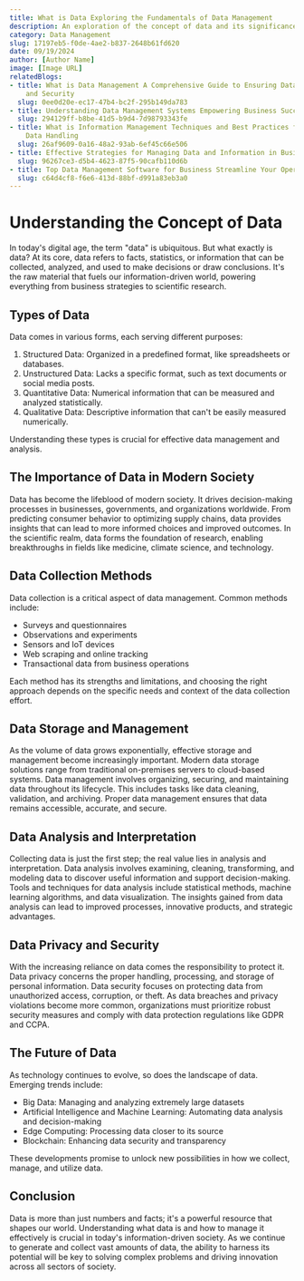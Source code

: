 ```yaml
---
title: What is Data Exploring the Fundamentals of Data Management
description: An exploration of the concept of data and its significance in data management
category: Data Management
slug: 17197eb5-f0de-4ae2-b837-2648b61fd620
date: 09/19/2024
author: [Author Name]
image: [Image URL]
relatedBlogs:
- title: What is Data Management A Comprehensive Guide to Ensuring Data Integrity
    and Security
  slug: 0ee0d20e-ec17-47b4-bc2f-295b149da783
- title: Understanding Data Management Systems Empowering Business Success
  slug: 294129ff-b8be-41d5-b9d4-7d98793343fe
- title: What is Information Management Techniques and Best Practices for Effective
    Data Handling
  slug: 26af9609-0a16-48a2-93ab-6ef45c66e506
- title: Effective Strategies for Managing Data and Information in Business
  slug: 96267ce3-d5b4-4623-87f5-90cafb110d6b
- title: Top Data Management Software for Business Streamline Your Operations in 2023
  slug: c64d4cf8-f6e6-413d-88bf-d991a83eb3a0
---
```


# Understanding the Concept of Data

In today's digital age, the term "data" is ubiquitous. But what exactly is data? At its core, data refers to facts, statistics, or information that can be collected, analyzed, and used to make decisions or draw conclusions. It's the raw material that fuels our information-driven world, powering everything from business strategies to scientific research.

## Types of Data

Data comes in various forms, each serving different purposes:

1. Structured Data: Organized in a predefined format, like spreadsheets or databases.
2. Unstructured Data: Lacks a specific format, such as text documents or social media posts.
3. Quantitative Data: Numerical information that can be measured and analyzed statistically.
4. Qualitative Data: Descriptive information that can't be easily measured numerically.

Understanding these types is crucial for effective data management and analysis.

## The Importance of Data in Modern Society

Data has become the lifeblood of modern society. It drives decision-making processes in businesses, governments, and organizations worldwide. From predicting consumer behavior to optimizing supply chains, data provides insights that can lead to more informed choices and improved outcomes. In the scientific realm, data forms the foundation of research, enabling breakthroughs in fields like medicine, climate science, and technology.

## Data Collection Methods

Data collection is a critical aspect of data management. Common methods include:

- Surveys and questionnaires
- Observations and experiments
- Sensors and IoT devices
- Web scraping and online tracking
- Transactional data from business operations

Each method has its strengths and limitations, and choosing the right approach depends on the specific needs and context of the data collection effort.

## Data Storage and Management

As the volume of data grows exponentially, effective storage and management become increasingly important. Modern data storage solutions range from traditional on-premises servers to cloud-based systems. Data management involves organizing, securing, and maintaining data throughout its lifecycle. This includes tasks like data cleaning, validation, and archiving. Proper data management ensures that data remains accessible, accurate, and secure.

## Data Analysis and Interpretation

Collecting data is just the first step; the real value lies in analysis and interpretation. Data analysis involves examining, cleaning, transforming, and modeling data to discover useful information and support decision-making. Tools and techniques for data analysis include statistical methods, machine learning algorithms, and data visualization. The insights gained from data analysis can lead to improved processes, innovative products, and strategic advantages.

## Data Privacy and Security

With the increasing reliance on data comes the responsibility to protect it. Data privacy concerns the proper handling, processing, and storage of personal information. Data security focuses on protecting data from unauthorized access, corruption, or theft. As data breaches and privacy violations become more common, organizations must prioritize robust security measures and comply with data protection regulations like GDPR and CCPA.

## The Future of Data

As technology continues to evolve, so does the landscape of data. Emerging trends include:

- Big Data: Managing and analyzing extremely large datasets
- Artificial Intelligence and Machine Learning: Automating data analysis and decision-making
- Edge Computing: Processing data closer to its source
- Blockchain: Enhancing data security and transparency

These developments promise to unlock new possibilities in how we collect, manage, and utilize data.

## Conclusion

Data is more than just numbers and facts; it's a powerful resource that shapes our world. Understanding what data is and how to manage it effectively is crucial in today's information-driven society. As we continue to generate and collect vast amounts of data, the ability to harness its potential will be key to solving complex problems and driving innovation across all sectors of society.